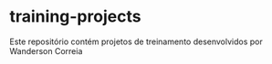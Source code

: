 # training-projects
Este repositório contém projetos de treinamento desenvolvidos por Wanderson Correia
